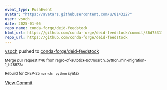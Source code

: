 ```yaml
---
event_type: PushEvent
avatar: "https://avatars.githubusercontent.com/u/814322?"
user: vsoch
date: 2025-01-05
repo_name: conda-forge/deid-feedstock
html_url: https://github.com/conda-forge/deid-feedstock/commit/36d75311593c181179b64174c3206f3186a5331a
repo_url: https://github.com/conda-forge/deid-feedstock
---
```


<a href='https://github.com/vsoch' target='_blank'>vsoch</a> pushed to <a href='https://github.com/conda-forge/deid-feedstock' target='_blank'>conda-forge/deid-feedstock</a>

<small>Merge pull request #46 from regro-cf-autotick-bot/noarch_python_min-migration-1_h28972a

Rebuild for CFEP-25 `noarch: python` syntax</small>

<a href='https://github.com/conda-forge/deid-feedstock/commit/36d75311593c181179b64174c3206f3186a5331a' target='_blank'>View Commit</a>